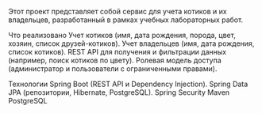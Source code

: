 Этот проект представляет собой сервис для учета котиков и их владельцев, разработанный в рамках учебных лабораторных работ.

Что реализовано
Учет котиков (имя, дата рождения, порода, цвет, хозяин, список друзей-котиков).
Учет владельцев (имя, дата рождения, список котиков).
REST API для получения и фильтрации данных (например, поиск котиков по цвету).
Ролевая модель доступа (администратор и пользователи с ограниченными правами).

Технологии
Spring Boot (REST API и Dependency Injection).
Spring Data JPA (репозитории, Hibernate, PostgreSQL).
Spring Security
Maven
PostgreSQL
